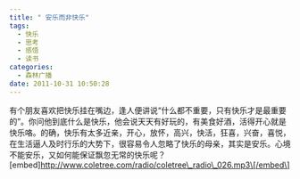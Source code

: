 ```yaml
---
title: " 安乐而非快乐"
tags:
  - 快乐
  - 思考
  - 感悟
  - 读书
categories:
  - 森林广播
date: 2011-10-31 10:50:28
---
```


有个朋友喜欢把快乐挂在嘴边，逢人便讲说“什么都不重要，只有快乐才是最重要的”。你问他到底什么是快乐，他会说天天有好玩的，有美食好酒，活得开心就是快乐咯。的确，快乐有太多近亲，开心，放怀，高兴，快活，狂喜，兴奋，喜悦，在生活逼人及时行乐的大势下，很容易令人忽略了快乐的母亲，其实是安乐。心境不能安乐，又如何能保证飘忽无常的快乐呢？   \[embed\]http://www.coletree.com/radio/coletree\_radio\_026.mp3\[/embed\]